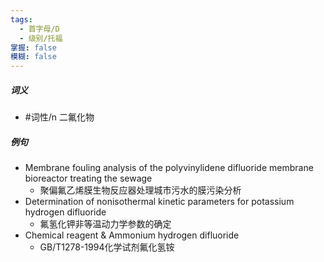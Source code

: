 ```yaml
---
tags:
  - 首字母/D
  - 级别/托福
掌握: false
模糊: false
---
```

##### 词义
- #词性/n  二氟化物
##### 例句
- Membrane fouling analysis of the polyvinylidene difluoride membrane bioreactor treating the sewage
	- 聚偏氟乙烯膜生物反应器处理城市污水的膜污染分析
- Determination of nonisothermal kinetic parameters for potassium hydrogen difluoride
	- 氟氢化钾非等温动力学参数的确定
- Chemical reagent & Ammonium hydrogen difluoride
	- GB\/T1278-1994化学试剂氟化氢铵
